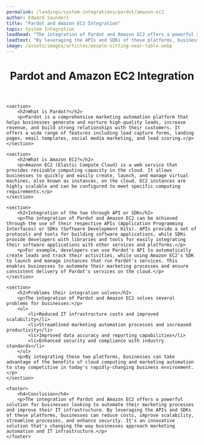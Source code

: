 ```yaml
---
permalink: /landings/system-integrations/pardot/amazon-ec2
author: Edward Saunders
title: "Pardot and Amazon EC2 Integration"
topic: System Integration
leadhead: "The integration of Pardot and Amazon EC2 offers a powerful solution for businesses looking to automate their marketing processes and improve their IT infrastructure"
leadtext: "By leveraging the APIs and SDKs of these platforms, businesses can reduce costs, improve scalability, streamline processes, and enhance security. It's an innovative solution that's changing the way businesses approach marketing automation and IT infrastructure."
image: /assets/images/articles/people-sitting-near-table.webp
---
```

<div class="arttext">	<header>
		<h1>Pardot and Amazon EC2 Integration</h1>
	</header>

	<section>
		<h2>What is Pardot?</h2>
		<p>Pardot is a comprehensive marketing automation platform that helps businesses generate and nurture high-quality leads, increase revenue, and build strong relationships with their customers. It offers a wide range of features including lead capture forms, landing pages, email templates, social media marketing, and lead scoring.</p>
	</section>

	<section>
		<h2>What is Amazon EC2?</h2>
		<p>Amazon EC2 (Elastic Compute Cloud) is a web service that provides resizable computing capacity in the cloud. It allows businesses to quickly and easily create, launch, and manage virtual machines, also known as instances, on the cloud. EC2 instances are highly scalable and can be configured to meet specific computing requirements.</p>
	</section>

	<section>
		<h2>Integration of the two through API or SDK</h2>
		<p>The integration of Pardot and Amazon EC2 can be achieved through the use of their respective APIs (Application Programming Interfaces) or SDKs (Software Development Kits). APIs provide a set of protocols and tools for building software applications, while SDKs provide developers with libraries and tools for easily integrating their software applications with other services and platforms.</p>
		<p>For example, developers can use Pardot's API to automatically create leads and track their activities, while using Amazon EC2's SDK to launch and manage instances that run Pardot's services. This enables businesses to automate their marketing processes and ensure consistent delivery of Pardot's services on the cloud.</p>
	</section>

	<section>
		<h2>Problems their integration solves</h2>
		<p>The integration of Pardot and Amazon EC2 solves several problems for businesses:</p>
		<ul>
			<li>Reduced IT infrastructure costs and improved scalability</li>
			<li>Streamlined marketing automation processes and increased productivity</li>
			<li>Improved data accuracy and reporting capabilities</li>
			<li>Enhanced security and compliance with industry standards</li>
		</ul>
		<p>By integrating these two platforms, businesses can take advantage of the benefits of cloud computing and marketing automation to stay competitive in today's rapidly-changing business environment.</p>
	</section>

	<footer>
		<h4>Conclusion</h4>
		<p>The integration of Pardot and Amazon EC2 offers a powerful solution for businesses looking to automate their marketing processes and improve their IT infrastructure. By leveraging the APIs and SDKs of these platforms, businesses can reduce costs, improve scalability, streamline processes, and enhance security. It's an innovative solution that's changing the way businesses approach marketing automation and IT infrastructure.</p>
	</footer>
</div>